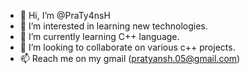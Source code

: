 - 👋 Hi, I’m @PraTy4nsH
- 👀 I’m interested in learning new technologies.
- 🌱 I’m currently learning C++ language.
- 💞️ I’m looking to collaborate on various c++ projects.
- 📫 Reach me on my gmail (pratyansh.05@gmail.com)

<!---


